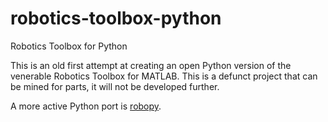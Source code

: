 # robotics-toolbox-python
Robotics Toolbox for Python

This is an old first attempt at creating an open Python version of the venerable Robotics Toolbox for MATLAB. This is a defunct project that can be mined for parts, it will not be developed further.  

A more active Python port is [robopy](https://github.com/adityadua24/robopy).
